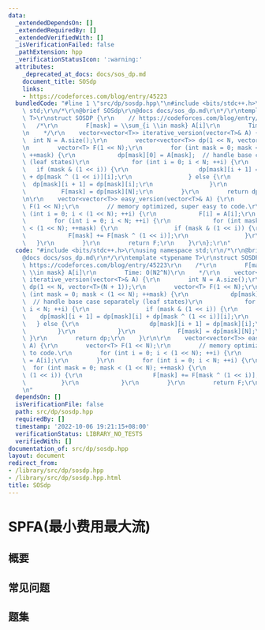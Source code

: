 ```yaml
---
data:
  _extendedDependsOn: []
  _extendedRequiredBy: []
  _extendedVerifiedWith: []
  _isVerificationFailed: false
  _pathExtension: hpp
  _verificationStatusIcon: ':warning:'
  attributes:
    _deprecated_at_docs: docs/sos_dp.md
    document_title: SOSdp
    links:
    - https://codeforces.com/blog/entry/45223
  bundledCode: "#line 1 \"src/dp/sosdp.hpp\"\n#include <bits/stdc++.h>\r\nusing namespace\
    \ std;\r\n/*\r\n@brief SOSdp\r\n@docs docs/sos_dp.md\r\n*/\r\ntemplate <typename\
    \ T>\r\nstruct SOSDP {\r\n    // https://codeforces.com/blog/entry/45223\r\n \
    \   /*\r\n        F[mask] = \\sum_{i \\in mask} A[i]\r\n        Time: O(N2^N)\r\
    \n    */\r\n    vector<vector<T>> iterative_version(vector<T>& A) {\r\n      \
    \  int N = A.size();\r\n        vector<vector<T>> dp(1 << N, vector<T>(N + 1));\r\
    \n        vector<T> F(1 << N);\r\n        for (int mask = 0; mask < (1 << N);\
    \ ++mask) {\r\n            dp[mask][0] = A[mask];  // handle base case separately\
    \ (leaf states)\r\n            for (int i = 0; i < N; ++i) {\r\n             \
    \   if (mask & (1 << i)) {\r\n                    dp[mask][i + 1] = dp[mask][i]\
    \ + dp[mask ^ (1 << i)][i];\r\n                } else {\r\n                  \
    \  dp[mask][i + 1] = dp[mask][i];\r\n                }\r\n            }\r\n  \
    \          F[mask] = dp[mask][N];\r\n        }\r\n        return dp;\r\n    }\r\
    \n\r\n    vector<vector<T>> easy_version(vector<T>& A) {\r\n        vector<T>\
    \ F(1 << N);\r\n        // memory optimized, super easy to code.\r\n        for\
    \ (int i = 0; i < (1 << N); ++i) {\r\n            F[i] = A[i];\r\n        }\r\n\
    \        for (int i = 0; i < N; ++i) {\r\n            for (int mask = 0; mask\
    \ < (1 << N); ++mask) {\r\n                if (mask & (1 << i)) {\r\n        \
    \            F[mask] += F[mask ^ (1 << i)];\r\n                }\r\n         \
    \   }\r\n        }\r\n        return F;\r\n    }\r\n};\r\n"
  code: "#include <bits/stdc++.h>\r\nusing namespace std;\r\n/*\r\n@brief SOSdp\r\n\
    @docs docs/sos_dp.md\r\n*/\r\ntemplate <typename T>\r\nstruct SOSDP {\r\n    //\
    \ https://codeforces.com/blog/entry/45223\r\n    /*\r\n        F[mask] = \\sum_{i\
    \ \\in mask} A[i]\r\n        Time: O(N2^N)\r\n    */\r\n    vector<vector<T>>\
    \ iterative_version(vector<T>& A) {\r\n        int N = A.size();\r\n        vector<vector<T>>\
    \ dp(1 << N, vector<T>(N + 1));\r\n        vector<T> F(1 << N);\r\n        for\
    \ (int mask = 0; mask < (1 << N); ++mask) {\r\n            dp[mask][0] = A[mask];\
    \  // handle base case separately (leaf states)\r\n            for (int i = 0;\
    \ i < N; ++i) {\r\n                if (mask & (1 << i)) {\r\n                \
    \    dp[mask][i + 1] = dp[mask][i] + dp[mask ^ (1 << i)][i];\r\n             \
    \   } else {\r\n                    dp[mask][i + 1] = dp[mask][i];\r\n       \
    \         }\r\n            }\r\n            F[mask] = dp[mask][N];\r\n       \
    \ }\r\n        return dp;\r\n    }\r\n\r\n    vector<vector<T>> easy_version(vector<T>&\
    \ A) {\r\n        vector<T> F(1 << N);\r\n        // memory optimized, super easy\
    \ to code.\r\n        for (int i = 0; i < (1 << N); ++i) {\r\n            F[i]\
    \ = A[i];\r\n        }\r\n        for (int i = 0; i < N; ++i) {\r\n          \
    \  for (int mask = 0; mask < (1 << N); ++mask) {\r\n                if (mask &\
    \ (1 << i)) {\r\n                    F[mask] += F[mask ^ (1 << i)];\r\n      \
    \          }\r\n            }\r\n        }\r\n        return F;\r\n    }\r\n};\r\
    \n"
  dependsOn: []
  isVerificationFile: false
  path: src/dp/sosdp.hpp
  requiredBy: []
  timestamp: '2022-10-06 19:21:15+08:00'
  verificationStatus: LIBRARY_NO_TESTS
  verifiedWith: []
documentation_of: src/dp/sosdp.hpp
layout: document
redirect_from:
- /library/src/dp/sosdp.hpp
- /library/src/dp/sosdp.hpp.html
title: SOSdp
---
```

# SPFA(最小费用最大流)

## 概要


## 常见问题

## 题集
